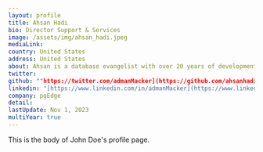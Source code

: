 ```yaml
---
layout: profile
title: Ahsan Hadi
bio: Director Support & Services
image: /assets/img/ahsan_hadi.jpeg
mediaLink: 
country: United States
address: United States
about: Ahsan is a database evangelist with over 20 years of development and management experience. He is passionate about databases, and has worked with Postgres and Oracle extensively throughout his career. With over 15 years of working with PostgreSQL, he has worked with companies like EDB as a Senior Director of Product Development, HighGo Software as VP of Product Development, and as a Programmer Analyst with British Telecom.
twitter: 
github: ""https://twitter.com/admanMacker](https://github.com/ahsanhadi"
linkedin: "[https://www.linkedin.com/in/admanMacker](https://www.linkedin.com/in/ahsan-hadi-6667608/)"
company: pgEdge 
detail: 
lastUpdate: Nov 1, 2023
multiYear: true
---
```


This is the body of John Doe's profile page.
